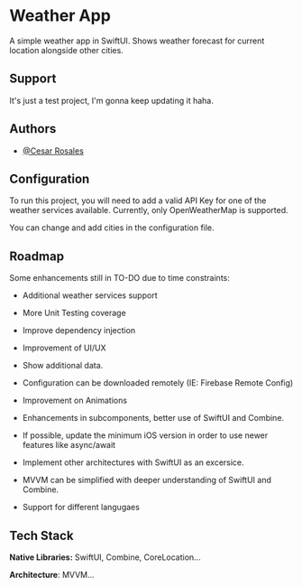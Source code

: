 # Weather App

A simple weather app in SwiftUI.
Shows weather forecast for current location alongside other cities.




## Support

It's just a test project, I'm gonna keep updating it haha.


## Authors

- [@Cesar Rosales](https://www.github.com/Valtiel)


## Configuration

To run this project, you will need to add a valid API Key for one of the weather services available. 
Currently, only OpenWeatherMap is supported.

You can change and add cities in the configuration file.

## Roadmap

Some enhancements still in TO-DO due to time constraints:

- Additional weather services support

- More Unit Testing coverage

- Improve dependency injection

- Improvement of UI/UX

- Show additional data.

- Configuration can be downloaded remotely (IE: Firebase Remote Config)

- Improvement on Animations

- Enhancements in subcomponents, better use of SwiftUI and Combine.

- If possible, update the minimum iOS version in order to use newer features like async/await

- Implement other architectures with SwiftUI as an excersice. 

- MVVM can be simplified with deeper understanding of SwiftUI and Combine.

- Support for different langugaes


## Tech Stack

**Native Libraries:** SwiftUI, Combine, CoreLocation...

**Architecture**: MVVM...

